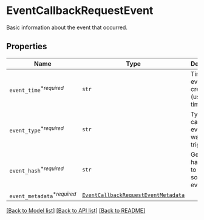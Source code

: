 # EventCallbackRequestEvent

Basic information about the event that occurred.

## Properties

| Name | Type | Description | Notes |
| ---- | ---- | ----------- | ----- |
| `event_time`<sup>*_required_</sup> | ```str``` |  Time the event was created (using Unix time).  |  |
| `event_type`<sup>*_required_</sup> | ```str``` |  Type of callback event that was triggered.  |  |
| `event_hash`<sup>*_required_</sup> | ```str``` |  Generated hash used to verify source of event data.  |  |
| `event_metadata`<sup>*_required_</sup> | [```EventCallbackRequestEventMetadata```](EventCallbackRequestEventMetadata.md) |    |  |


[[Back to Model list]](../README.md#documentation-for-models) [[Back to API list]](../README.md#documentation-for-api-endpoints) [[Back to README]](../README.md)


